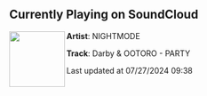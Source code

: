 ## Currently Playing on SoundCloud

[<img align="left" width="100" src="https://i1.sndcdn.com/artworks-uI2Eml5HEk42pXHd-A9cR2Q-t500x500.jpg">](https://soundcloud.com/nightmoderecs/party)

**Artist**: NIGHTMODE 

**Track**: Darby & OOTORO - PARTY

Last updated at 07/27/2024 09:38
